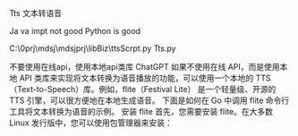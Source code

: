 Tts 文本转语音


Ja va impt not good
Python is good

C:\0prj\mdsj\mdsjprj\libBiz\ttsScrpt.py
Tts.py

不要使用在线api，使用本地api类库
ChatGPT
如果不使用在线 API，而是使用本地 API 类库来实现将文本转换为语音播放的功能，可以使用一个本地的 TTS（Text-to-Speech）库。例如，flite（Festival Lite） 是一个轻量级、开源的 TTS 引擎，可以很方便地在本地生成语音。
下面是如何在 Go 中调用 flite 命令行工具将文本转换为语音的示例。
安装 flite
首先，您需要安装 flite。在大多数 Linux 发行版中，您可以使用包管理器来安装：

